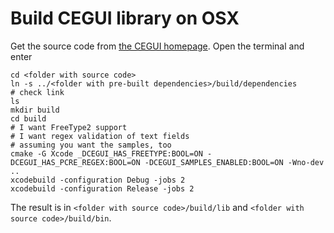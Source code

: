 # Build CEGUI library on OSX #

Get the source code from [the CEGUI homepage](http://cegui.org.uk/download).
Open the terminal and enter

```
cd <folder with source code>
ln -s ../<folder with pre-built dependencies>/build/dependencies
# check link
ls
mkdir build
cd build
# I want FreeType2 support
# I want regex validation of text fields
# assuming you want the samples, too
cmake -G Xcode _DCEGUI_HAS_FREETYPE:BOOL=ON -DCEGUI_HAS_PCRE_REGEX:BOOL=ON -DCEGUI_SAMPLES_ENABLED:BOOL=ON -Wno-dev ..
xcodebuild -configuration Debug -jobs 2
xcodebuild -configuration Release -jobs 2
```

The result is in `<folder with source code>/build/lib` and `<folder with source code>/build/bin`.